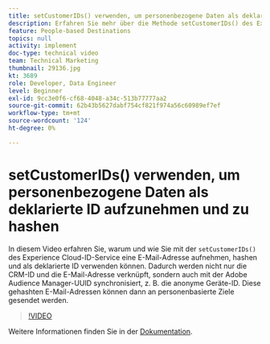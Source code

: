 ```yaml
---
title: setCustomerIDs() verwenden, um personenbezogene Daten als deklarierte ID aufzunehmen und zu hashen
description: Erfahren Sie mehr über die Methode setCustomerIDs() des Experience Cloud-ID-Service zum Aufnehmen und Hashen einer E-Mail-Adresse. Erfahren Sie, wie Sie sie als deklarierte ID verwenden.
feature: People-based Destinations
topics: null
activity: implement
doc-type: technical video
team: Technical Marketing
thumbnail: 29136.jpg
kt: 3689
role: Developer, Data Engineer
level: Beginner
exl-id: 9cc3e0f6-cf68-4048-a34c-513b77777aa2
source-git-commit: 62b43b5627dabf754cf821f974a56c60989ef7ef
workflow-type: tm+mt
source-wordcount: '124'
ht-degree: 0%

---
```


# setCustomerIDs() verwenden, um personenbezogene Daten als deklarierte ID aufzunehmen und zu hashen

In diesem Video erfahren Sie, warum und wie Sie mit der `setCustomerIDs()` des Experience Cloud-ID-Service eine E-Mail-Adresse aufnehmen, hashen und als deklarierte ID verwenden können. Dadurch werden nicht nur die CRM-ID und die E-Mail-Adresse verknüpft, sondern auch mit der Adobe Audience Manager-UUID synchronisiert, z. B. die anonyme Geräte-ID. Diese gehashten E-Mail-Adressen können dann an personenbasierte Ziele gesendet werden.

>[!VIDEO](https://video.tv.adobe.com/v/29136/?quality=12)

Weitere Informationen finden Sie in der [Dokumentation](https://experienceleague.adobe.com/docs/id-service/using/reference/hashing-support.html).
